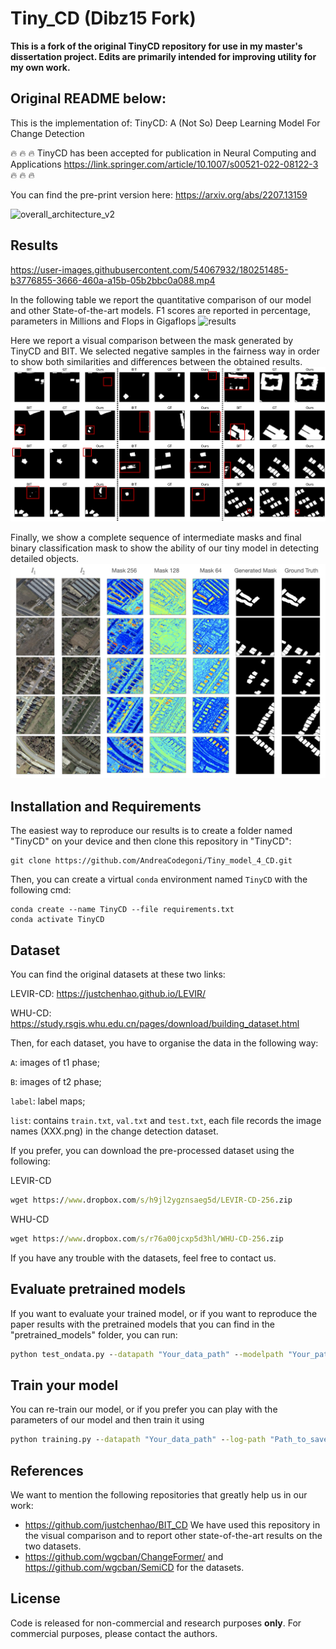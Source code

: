 # Tiny_CD (Dibz15 Fork)

**This is a fork of the original TinyCD repository for use in my master's dissertation project. Edits are primarily intended for improving utility for my own work.**

Original README below:
----

This is the implementation of: TinyCD: A (Not So) Deep Learning Model For Change Detection

:fire: :fire: :fire: TinyCD has been accepted for publication in Neural Computing and Applications https://link.springer.com/article/10.1007/s00521-022-08122-3 :fire: :fire: :fire:

You can find the pre-print version here: https://arxiv.org/abs/2207.13159

![overall_architecture_v2](https://user-images.githubusercontent.com/54067932/200163403-d30bd1c4-a048-4c55-9656-90075e0eaa83.png)


## Results



https://user-images.githubusercontent.com/54067932/180251485-b3776855-3666-460a-a15b-05b2bbc0a088.mp4



In the following table we report the quantitative comparison of our model and other State-of-the-art models. F1 scores are reported in percentage, parameters in Millions and Flops in Gigaflops
<img width="786" alt="results" src="https://user-images.githubusercontent.com/54067932/200080301-e627093c-3161-41bd-af41-db95fa5d283e.png">

Here we report a visual comparison between the mask generated by TinyCD and BIT.
We selected negative samples in the fairness way in order to show both similarities and differences between the obtained results.
![Bit vs ours](./images/bitvsours.png)

Finally, we show a complete sequence of intermediate masks and final binary classification mask to show the ability of our tiny model in detecting detailed objects.
![mid mask](./images/multi_mask.png)


## Installation and Requirements

The easiest way to reproduce our results is to create a folder named "TinyCD" on your device and then
clone this repository in "TinyCD":

```shell
git clone https://github.com/AndreaCodegoni/Tiny_model_4_CD.git
```

Then, you can create a virtual ``conda`` environment named ``TinyCD`` with the following cmd:

```shell
conda create --name TinyCD --file requirements.txt
conda activate TinyCD
```

## Dataset 

You can find the original datasets at these two links:

LEVIR-CD: https://justchenhao.github.io/LEVIR/

WHU-CD: https://study.rsgis.whu.edu.cn/pages/download/building_dataset.html

Then, for each dataset, you have to organise the data in the following way:

`A`: images of t1 phase;

`B`: images of t2 phase;

`label`: label maps;

`list`: contains `train.txt`, `val.txt` and `test.txt`, each file records the image names (XXX.png) in the change detection dataset.

If you prefer, you can download the pre-processed dataset using the following:

LEVIR-CD 
```cmd
wget https://www.dropbox.com/s/h9jl2ygznsaeg5d/LEVIR-CD-256.zip
```
WHU-CD
```cmd
wget https://www.dropbox.com/s/r76a00jcxp5d3hl/WHU-CD-256.zip
```

If you have any trouble with the datasets, feel free to contact us.


## Evaluate pretrained models

If you want to evaluate your trained model, or if you want to reproduce the paper results with the pretrained models that 
you can find in the "pretrained_models" folder, you can run:

```cmd
python test_ondata.py --datapath "Your_data_path" --modelpath "Your_path_to_pretrained_model"
```

## Train your model

You can re-train our model, or if you prefer you can play with the parameters of our model and then train it using 

```cmd
python training.py --datapath "Your_data_path" --log-path "Path_to_save_logs_and_models_checkpoints"
```

## References

We want to mention the following repositories that greatly help us in our work:

- https://github.com/justchenhao/BIT_CD We have used this repository in the visual comparison and to report other state-of-the-art results on the two datasets.
- https://github.com/wgcban/ChangeFormer/ and https://github.com/wgcban/SemiCD for the datasets.

## License
Code is released for non-commercial and research purposes **only**. For commercial purposes, please contact the authors.
